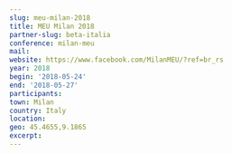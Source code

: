 ```yaml
---
slug: meu-milan-2018
title: MEU Milan 2018
partner-slug: beta-italia
conference: milan-meu
mail:
website: https://www.facebook.com/MilanMEU/?ref=br_rs
year: 2018
begin: '2018-05-24'
end: '2018-05-27'
participants:
town: Milan
country: Italy
location:
geo: 45.4655,9.1865
excerpt: 
---
```

